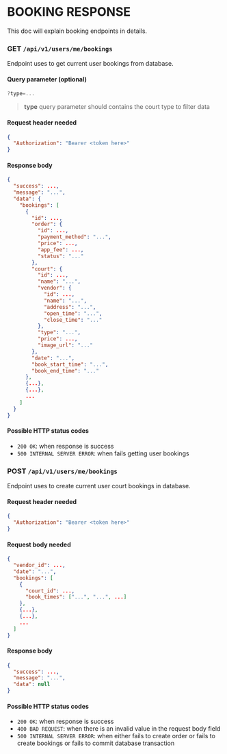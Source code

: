 # BOOKING RESPONSE

This doc will explain booking endpoints in details.

### **GET** `/api/v1/users/me/bookings`

Endpoint uses to get current user bookings from database.

#### Query parameter (optional)

```js
?type=...
```

> **type** query parameter should contains the court type to filter data

#### Request header needed

```json
{
  "Authorization": "Bearer <token here>"
}
```

#### Response body

```json
{
  "success": ...,
  "message": "...",
  "data": {
    "bookings": [
      {
        "id": ...,
        "order": {
          "id": ...,
          "payment_method": "...",
          "price": ...,
          "app_fee": ...,
          "status": "..."
        },
        "court": {
          "id": ...,
          "name": "...",
          "vendor": {
            "id": ...,
            "name": "...",
            "address": "...",
            "open_time": "...",
            "close_time": "..."
          },
          "type": "...",
          "price": ...,
          "image_url": "..."
        },
        "date": "...",
        "book_start_time": "...",
        "book_end_time": "..."
      },
      {...},
      {...},
      ...
    ]
  }
}
```

#### Possible HTTP status codes

- `200 OK`: when response is success
- `500 INTERNAL SERVER ERROR`: when fails getting user bookings

### **POST** `/api/v1/users/me/bookings`

Endpoint uses to create current user court bookings in database.

#### Request header needed

```json
{
  "Authorization": "Bearer <token here>"
}
```

#### Request body needed

```json
{
  "vendor_id": ...,
  "date": "...",
  "bookings": [
    {
      "court_id": ...,
      "book_times": ["...", "...", ...]
    },
    {...},
    {...},
    ...
  ]
}
```

#### Response body

```json
{
  "success": ...,
  "message": "...",
  "data": null
}
```

#### Possible HTTP status codes

- `200 OK`: when response is success
- `400 BAD REQUEST`: when there is an invalid value in the request body field
- `500 INTERNAL SERVER ERROR`: when either fails to create order or fails to create bookings or fails to commit database transaction
